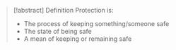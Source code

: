 > [!abstract] Definition
>  Protection is:
>  - The process of keeping something/someone safe
>  - The state of being safe
>  - A mean of keeping or remaining safe

